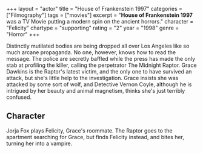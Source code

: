 +++
layout = "actor"
title = "House of Frankenstein 1997"
categories = ["Filmography"]
tags = ["movies"]
excerpt = "<strong>House of Frankenstein 1997</strong> was a TV Movie putting a modern spin on the ancient horrors."
character = "Felicity"
chartype = "supporting"
rating = "2"
year = "1998"
genre = "Horror"
+++

Distinctly mutilated bodies are being dropped all over Los Angeles like so much arcane propaganda. No one, however, knows how to read the message. The police are secretly baffled while the press has made the only stab at profiling the killer, calling the perpetrator The Midnight Raptor. Grace Dawkins is the Raptor's latest victim, and the only one to have survived an attack, but she's little help to the investigation. Grace insists she was attacked by some sort of wolf, and Detective Vernon Coyle, although he is intrigued by her beauty and animal magnetism, thinks she's just terribly confused.

## Character 

Jorja Fox plays Felicity, Grace's roommate. The Raptor goes to the apartment searching for Grace, but finds Felicity instead, and bites her, turning her into a vampire.